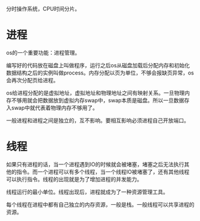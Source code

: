 分时操作系统，CPU时间分片。
# 进程

os的一个重要功能：进程管理。

编写好的代码放在磁盘上叫做程序，运行之后os从磁盘加载后分配内存和初始化数据结构之后的实例叫做process。内存分配以页为单位，不够会报缺页异常，os会再次分配页给进程。

os给进程分配的是虚拟地址，虚拟地址和物理地址之间有映射关系。一旦物理内存不够用就会把数据放到虚拟内存swap中，swap本质是磁盘。所以一旦数据存入swap中就代表着物理内存不够用了。

一般进程和进程之间是独立的，互不影响。要相互影响必须进程自己开放端口。 

# 线程

如果只有进程的话，当一个进程遇到IO的时候就会被堵塞，堵塞之后无法执行其他的指令。而一个进程可以有多个线程，当一个线程IO被堵塞了，还有其他线程可以执行指令。线程的出现就是为了增加进程的并发能力。

线程运行的最小单位。线程出现后，进程就成为了一种资源管理工具。

每个线程在进程中都有自己独立的内存资源，一般是栈。一般线程可以共享进程的资源。